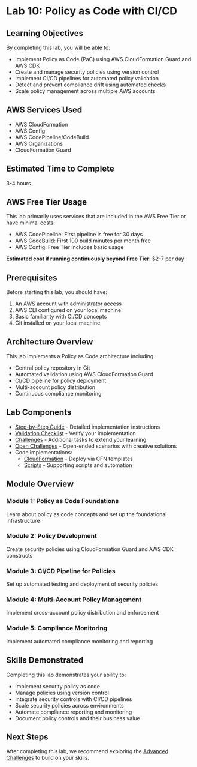 # Lab 10: Policy as Code with CI/CD

## Learning Objectives

By completing this lab, you will be able to:

- Implement Policy as Code (PaC) using AWS CloudFormation Guard and AWS CDK
- Create and manage security policies using version control
- Implement CI/CD pipelines for automated policy validation
- Detect and prevent compliance drift using automated checks
- Scale policy management across multiple AWS accounts

## AWS Services Used

- AWS CloudFormation
- AWS Config
- AWS CodePipeline/CodeBuild
- AWS Organizations
- CloudFormation Guard

## Estimated Time to Complete

3-4 hours

## AWS Free Tier Usage

This lab primarily uses services that are included in the AWS Free Tier or have minimal costs:
- AWS CodePipeline: First pipeline is free for 30 days
- AWS CodeBuild: First 100 build minutes per month free
- AWS Config: Free Tier includes basic usage

**Estimated cost if running continuously beyond Free Tier**: $2-7 per day

## Prerequisites

Before starting this lab, you should have:

1. An AWS account with administrator access
2. AWS CLI configured on your local machine
3. Basic familiarity with CI/CD concepts
4. Git installed on your local machine

## Architecture Overview

This lab implements a Policy as Code architecture including:

- Central policy repository in Git
- Automated validation using AWS CloudFormation Guard
- CI/CD pipeline for policy deployment
- Multi-account policy distribution
- Continuous compliance monitoring

## Lab Components

- [Step-by-Step Guide](step-by-step-guide.md) - Detailed implementation instructions
- [Validation Checklist](validation-checklist.md) - Verify your implementation
- [Challenges](challenges.md) - Additional tasks to extend your learning
- [Open Challenges](open-challenges.md) - Open-ended scenarios with creative solutions
- Code implementations:
  - [CloudFormation](code/cloudformation/) - Deploy via CFN templates
  - [Scripts](code/scripts/) - Supporting scripts and automation

## Module Overview

### Module 1: Policy as Code Foundations
Learn about policy as code concepts and set up the foundational infrastructure

### Module 2: Policy Development
Create security policies using CloudFormation Guard and AWS CDK constructs

### Module 3: CI/CD Pipeline for Policies
Set up automated testing and deployment of security policies

### Module 4: Multi-Account Policy Management
Implement cross-account policy distribution and enforcement

### Module 5: Compliance Monitoring
Implement automated compliance monitoring and reporting

## Skills Demonstrated

Completing this lab demonstrates your ability to:

- Implement security policy as code
- Manage policies using version control
- Integrate security controls with CI/CD pipelines
- Scale security policies across environments
- Automate compliance reporting and monitoring
- Document policy controls and their business value

## Next Steps

After completing this lab, we recommend exploring the [Advanced Challenges](../advanced-challenges/) to build on your skills.